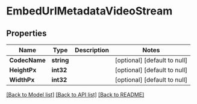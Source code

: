 # EmbedUrlMetadataVideoStream

## Properties
Name | Type | Description | Notes
------------ | ------------- | ------------- | -------------
**CodecName** | **string** |  | [optional] [default to null]
**HeightPx** | **int32** |  | [optional] [default to null]
**WidthPx** | **int32** |  | [optional] [default to null]

[[Back to Model list]](../README.md#documentation-for-models) [[Back to API list]](../README.md#documentation-for-api-endpoints) [[Back to README]](../README.md)

